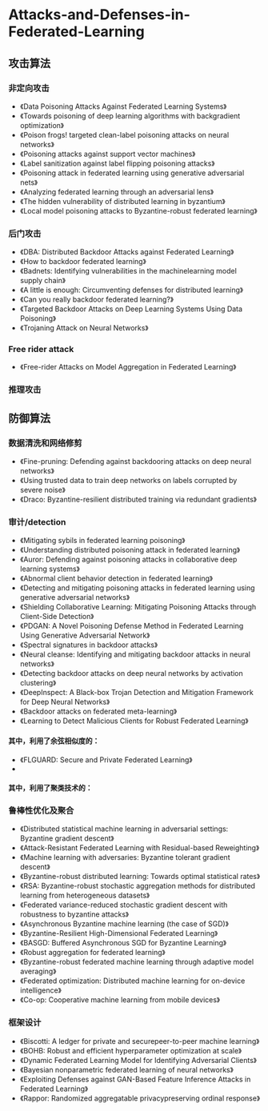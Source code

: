 # Attacks-and-Defenses-in-Federated-Learning
## 攻击算法
### 非定向攻击
* 《Data Poisoning Attacks Against Federated Learning Systems》
* 《Towards poisoning of deep learning algorithms with backgradient optimization》
* 《Poison frogs! targeted clean-label poisoning attacks on neural networks》
* 《Poisoning attacks against support vector machines》
* 《Label sanitization against label flipping poisoning attacks》
* 《Poisoning attack in federated learning using generative adversarial nets》
* 《Analyzing federated learning through an adversarial lens》
* 《The hidden vulnerability of distributed learning in byzantium》
* 《Local model poisoning attacks to Byzantine-robust federated learning》
### 后门攻击
* 《DBA: Distributed Backdoor Attacks against Federated Learning》
* 《How to backdoor federated learning》
* 《Badnets: Identifying vulnerabilities in the machinelearning model supply chain》
* 《A little is enough: Circumventing defenses for distributed learning》
* 《Can you really backdoor federated learning?》
* 《Targeted Backdoor Attacks on Deep Learning Systems Using Data Poisoning》
* 《Trojaning Attack on Neural Networks》
### Free rider attack
* 《Free-rider Attacks on Model Aggregation in Federated Learning》
### 推理攻击

## 防御算法
### 数据清洗和网络修剪
* 《Fine-pruning: Defending against backdooring attacks on deep neural networks》
* 《Using trusted data to train deep networks on labels corrupted by severe noise》
* 《Draco: Byzantine-resilient distributed training via redundant gradients》
### 审计/detection
* 《Mitigating sybils in federated learning poisoning》
* 《Understanding distributed poisoning attack in federated learning》
* 《Auror: Defending against poisoning attacks in collaborative deep learning systems》
* 《Abnormal client behavior detection in federated learning》
* 《Detecting and mitigating poisoning attacks in federated learning using generative adversarial networks》
* 《Shielding Collaborative Learning: Mitigating Poisoning Attacks through Client-Side Detection》
* 《PDGAN: A Novel Poisoning Defense Method in Federated Learning Using Generative Adversarial Network》
* 《Spectral signatures in backdoor attacks》
* 《Neural cleanse: Identifying and mitigating backdoor attacks in neural networks》
* 《Detecting backdoor attacks on deep neural networks by activation clustering》
* 《DeepInspect: A Black-box Trojan Detection and Mitigation Framework for Deep Neural Networks》
* 《Backdoor attacks on federated meta-learning》
* 《Learning to Detect Malicious Clients for Robust Federated Learning》
#### 其中，利用了余弦相似度的：
* 《FLGUARD: Secure and Private Federated Learning》
* 
#### 其中，利用了聚类技术的：

### 鲁棒性优化及聚合
* 《Distributed statistical machine learning in adversarial settings: Byzantine gradient descent》
* 《Attack-Resistant Federated Learning with Residual-based Reweighting》
* 《Machine learning with adversaries: Byzantine tolerant gradient descent》
* 《Byzantine-robust distributed learning: Towards optimal statistical rates》
* 《RSA: Byzantine-robust stochastic aggregation methods for distributed learning from heterogeneous datasets》
* 《Federated variance-reduced stochastic gradient descent with robustness to byzantine attacks》
* 《Asynchronous Byzantine machine learning (the case of SGD)》
* 《Byzantine-Resilient High-Dimensional Federated Learning》
* 《BASGD: Buffered Asynchronous SGD for Byzantine Learning》
* 《Robust aggregation for federated learning》
* 《Byzantine-robust federated machine learning through adaptive model averaging》
* 《Federated optimization: Distributed machine learning for on-device intelligence》
* 《Co-op: Cooperative machine learning from mobile devices》
### 框架设计
* 《Biscotti: A ledger for private and securepeer-to-peer machine learning》
* 《BOHB: Robust and efficient hyperparameter optimization at scale》
* 《Dynamic Federated Learning Model for Identifying Adversarial Clients》
* 《Bayesian nonparametric federated learning of neural networks》
* 《Exploiting Defenses against GAN-Based Feature Inference Attacks in Federated Learning》
* 《Rappor: Randomized aggregatable privacypreserving ordinal response》